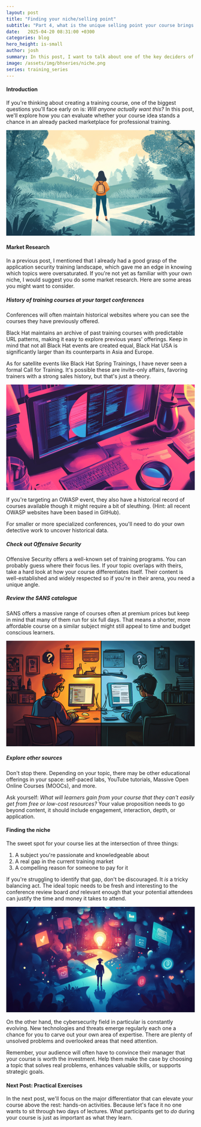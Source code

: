 ```yaml
---
layout: post
title: "Finding your niche/selling point"
subtitle: "Part 4, what is the unique selling point your course brings or niche it fills."
date:   2025-04-20 08:31:00 +0300
categories: blog
hero_height: is-small
author: josh
summary: In this post, I want to talk about one of the key deciders of your course's success - how you will differentiate it from everything else on the market.
image: /assets/img/bhseries/niche.png
series: training_series
---
```


#### Introduction

If you're thinking about creating a training course, one of the biggest questions you'll face early on is: *Will anyone actually want this?* In this post, we'll explore how you can evaluate whether your course idea stands a chance in an already packed marketplace for professional training.

![alt text](/assets/img/bhseries/crossroads.png)

#### Market Research

In a previous post, I mentioned that I already had a good grasp of the application security training landscape, which gave me an edge in knowing which topics were oversaturated. If you're not yet as familiar with your own niche, I would suggest you do some market research. Here are some areas you might want to consider.

##### History of training courses at your target conferences

Conferences will often maintain historical websites where you can see the courses they have previously offered.

Black Hat maintains an archive of past training courses with predictable URL patterns, making it easy to explore previous years' offerings. Keep in mind that not all Black Hat events are created equal, Black Hat USA is significantly larger than its counterparts in Asia and Europe.

As for satellite events like Black Hat Spring Trainings, I have never seen a formal Call for Training. It's possible these are invite-only affairs, favoring trainers with a strong sales history, but that's just a theory.

![alt text](/assets/img/bhseries/sleuthing.png)

If you're targeting an OWASP event, they also have a historical record of courses available though it might require a bit of sleuthing. (Hint: all recent OWASP websites have been based in GitHub).

For smaller or more specialized conferences, you'll need to do your own detective work to uncover historical data.

##### Check out Offensive Security

Offensive Security offers a well-known set of training programs. You can probably guess where their focus lies. If your topic overlaps with theirs, take a hard look at how your course differentiates itself. Their content is well-established and widely respected so if you're in their arena, you need a unique angle.

##### Review the SANS catalogue

SANS offers a massive range of courses often at premium prices but keep in mind that many of them run for six full days. That means a shorter, more affordable course on a similar subject might still appeal to time and budget conscious learners.

![alt text](/assets/img/bhseries/comparison.png)

##### Explore other sources 

Don't stop there. Depending on your topic, there may be other educational offerings in your space: self-paced labs, YouTube tutorials, Massive Open Online Courses (MOOCs), and more.

Ask yourself: *What will learners gain from your course that they can't easily get from free or low-cost resources?* Your value proposition needs to go beyond content, it should include engagement, interaction, depth, or application.

#### Finding the niche

The sweet spot for your course lies at the intersection of three things:

1. A subject you're passionate and knowledgeable about
2. A real gap in the current training market
3. A compelling reason for someone to pay for it

If you're struggling to identify that gap, don't be discouraged. It *is* a tricky balancing act. The ideal topic needs to be fresh and interesting to the conference review board *and* relevant enough that your potential attendees can justify the time and money it takes to attend.

![alt text](/assets/img/bhseries/journey.png)

On the other hand, the cybersecurity field in particular is constantly evolving. New technologies and threats emerge regularly each one a chance for you to carve out your own area of expertise. There are plenty of unsolved problems and overlooked areas that need attention.

Remember, your audience will often have to convince their manager that your course is worth the investment. Help them make the case by choosing a topic that solves real problems, enhances valuable skills, or supports strategic goals.

#### Next Post: Practical Exercises

In the next post, we'll focus on the major differentiator that can elevate your course above the rest: hands-on activities. Because let's face it no one wants to sit through two days of lectures. What participants get to *do* during your course is just as important as what they learn.

